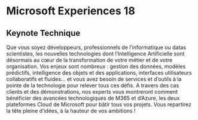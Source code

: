 # Microsoft Experiences 18

## Keynote Technique

Que vous soyez développeurs, professionnels de l’informatique ou datas scientistes, les nouvelles technologies dont l’Intelligence Artificielle sont désormais au cœur de la transformation de votre métier et de votre organisation. Vos enjeux sont nombreux : gestion des données, modèles prédictifs, intelligence des objets et des applications, interfaces utilisateurs collaboratifs et fluides… et vous avez besoin de services et d’outils à la pointe de la technologie pour relever tous ces défis.
A travers des cas clients et des démonstrations, nos experts vous montreront comment bénéficier des avancées technologiques de M365 et d’Azure, les deux plateformes Cloud de Microsoft pour bâtir tous vos projets. Vous repartirez la tête pleine d’idées, à la hauteur de vos ambitions !
